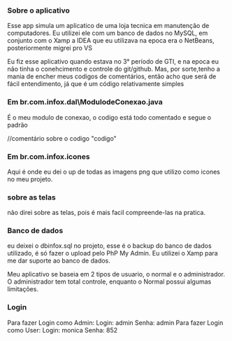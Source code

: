 ### Sobre o aplicativo

Esse app simula um aplicatico de uma loja tecnica em manutenção de computadores.
Eu utilizei ele com um banco de dados no MySQL, em conjunto com o Xamp
a IDEA que eu utilizava na epoca era o NetBeans, posteriormente migrei pro VS

Eu fiz esse aplicativo quando estava no 3° período de GTI, e na epoca eu não tinha o conehcimento e controle do git/github. Mas, por sorte,tenho a mania de encher meus codigos de comentários, então acho que será de fácil entendimento, já que é um código relativamente simples

### Em br.com.infox.dal\ModulodeConexao.java

É o meu modulo de conexao, o codigo está todo comentado e segue o padrão 

//comentário sobre o codigo
"codigo"

### Em br.com.infox.icones 

Aqui é onde eu dei o up de todas as imagens png que utilizo como icones no meu projeto.

### sobre as telas

não direi sobre as telas, pois é mais facil compreende-las na pratica.

### Banco de dados

eu deixei o dbinfox.sql no projeto, esse é o backup do banco de dados utilizado, é só fazer o upload pelo PhP My Admin. Eu utilizei o Xamp para me dar suporte ao banco de dados.

Meu aplicativo se baseia em 2 tipos de usuario, o normal e o administrador. 
O administrador tem total controle, enquanto o Normal possui algumas limitações.

### Login 

Para fazer Login como Admin: Login: admin Senha: admin
Para fazer Login como User: Login: monica Senha: 852
